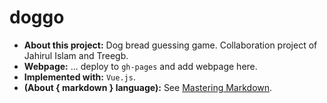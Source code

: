 # doggo

* **About this project:** Dog bread guessing game. Collaboration project of Jahirul Islam and Treegb.
* **Webpage:** ... deploy to <code>gh-pages</code> and add webpage here.
* **Implemented with:** <code>Vue.js</code>.
* **(About { markdown } language):** See [Mastering Markdown](https://guides.github.com/features/mastering-markdown/).
